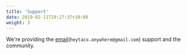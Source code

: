 ```yaml
---
title: 'Support'
date: 2019-02-11T19:27:37+10:00
weight: 3
---
```


We're providing the [email](mailto:heytaco.anywhere@gmail.com)(`heytaco.anywhere@gmail.com`) support and the community.
